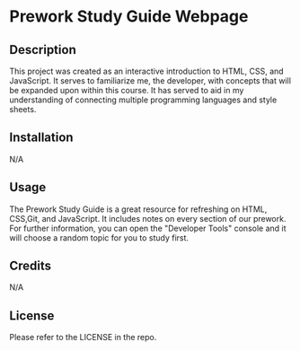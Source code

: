# Prework Study Guide Webpage

## Description

This project was created as an interactive introduction to HTML, CSS, and JavaScript.  It serves to familiarize me, the developer, with concepts that will be expanded upon within this course.  It has served to aid in my understanding of connecting multiple programming languages and style sheets.  

## Installation

N/A

## Usage

The Prework Study Guide is a great resource for refreshing on HTML, CSS,Git, and JavaScript.  It includes notes on every section of our prework.  For further information, you can open the "Developer Tools" console and it will choose a random topic for you to study first.   


## Credits

N/A

## License

Please refer to the LICENSE in the repo.

